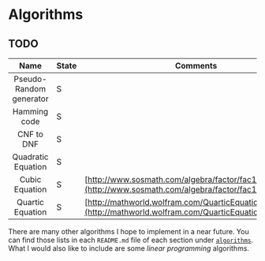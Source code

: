 # Algorithms

## TODO

|                Name                | State | Comments                                                                                                                                                                                                                              |
|:----------------------------------:|-------|--------------------------------------------------------------------------------------                                                                                                                                                                                       |
| Pseudo-Random generator            | S     |                                                                                                                                                                                                       |
| Hamming code                       | S     |                                                                                                                                                                                                       |
| CNF to DNF                         | S     |                                                                                                                                                                                                       |
| Quadratic Equation | S |
| Cubic Equation | S | [http://www.sosmath.com/algebra/factor/fac11/fac11.html](http://www.sosmath.com/algebra/factor/fac11/fac11.html)
| Quartic Equation | S | [http://mathworld.wolfram.com/QuarticEquation.html](http://mathworld.wolfram.com/QuarticEquation.html)


There are many other algorithms I hope to implement in a near future. You can find those lists in each `README.md` file of each section under [`algorithms`](algorithms). What I would also like to include are some _linear programming_ algorithms.